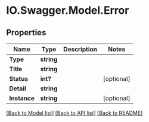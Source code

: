 # IO.Swagger.Model.Error
## Properties

Name | Type | Description | Notes
------------ | ------------- | ------------- | -------------
**Type** | **string** |  | 
**Title** | **string** |  | 
**Status** | **int?** |  | [optional] 
**Detail** | **string** |  | 
**Instance** | **string** |  | [optional] 

[[Back to Model list]](../README.md#documentation-for-models) [[Back to API list]](../README.md#documentation-for-api-endpoints) [[Back to README]](../README.md)

